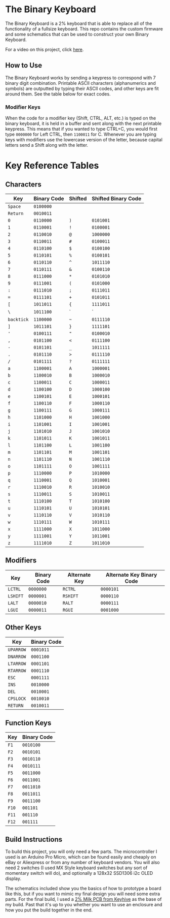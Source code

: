 # The Binary Keyboard

The Binary Keyboard is a 2% keyboard that is able to replace all of the functionality of a fullsize keyboard. This repo contains the custom firmware and some schematics that can be used to construct your own Binary Keyboard.

For a video on this project, click [here](https://www.youtube.com/channel/UC4sLvmZVtLhQag4DVqgPQmw).

## How to Use

The Binary Keyboard works by sending a keypress to correspond with 7 binary digit combination. Printable ASCII characters (alphanumerics and symbols) are outputted by typing their ASCII codes, and other keys are fit around them. See the table below for exact codes.

### Modifier Keys

When the code for a modifier key (<key>Shift</key>, <key>CTRL</key>, <key>ALT</key>, etc.) is typed on the binary keyboard, it is held in a buffer and sent along with the next printable keypress. This means that if you wanted to type <key>CTRL</key>+<key>C</key>, you would first type `0000000` for Left <key>CTRL</key>, then `1100011` for <key>C</key>. Whenever you are typing keys with modifiers use the lowercase version of the letter, because capital letters send a <key>Shift</key> along with the letter.

# Key Reference Tables

## Characters

| Key        | Binary Code | Shifted | Shifted Binary Code |
| ---------- | ----------- | ------- | ------------------- |
| `Space`    | `0100000`   |         |                     |
| `Return`   | `0010011`   |         |                     |
| `0`        | `0110000`   | `)`     | `0101001`           |
| `1`        | `0110001`   | `!`     | `0100001`           |
| `2`        | `0110010`   | `@`     | `1000000`           |
| `3`        | `0110011`   | `#`     | `0100011`           |
| `4`        | `0110100`   | `$`     | `0100100`           |
| `5`        | `0110101`   | `%`     | `0100101`           |
| `6`        | `0110110`   | `^`     | `1011110`           |
| `7`        | `0110111`   | `&`     | `0100110`           |
| `8`        | `0111000`   | `*`     | `0101010`           |
| `9`        | `0111001`   | `(`     | `0101000`           |
| `:`        | `0111010`   | `;`     | `0111011`           |
| `=`        | `0111101`   | `+`     | `0101011`           |
| `[`        | `1011011`   | `{`     | `1111011`           |
| `\`        | `1011100`   | `|`     | `1111100`           |
| `backtick` | `1100000`   | `~`     | `0111110`           |
| `]`        | `1011101`   | `}`     | `1111101`           |
| `'`        | `0100111`   | `"`     | `0100010`           |
| `,`        | `0101100`   | `<`     | `0111100`           |
| `-`        | `0101101`   | `_`     | `1011111`           |
| `.`        | `0101110`   | `>`     | `0111110`           |
| `/`        | `0101111`   | `?`     | `0111111`           |
| `a`        | `1100001`   | `A`     | `1000001`           |
| `b`        | `1100010`   | `B`     | `1000010`           |
| `c`        | `1100011`   | `C`     | `1000011`           |
| `d`        | `1100100`   | `D`     | `1000100`           |
| `e`        | `1100101`   | `E`     | `1000101`           |
| `f`        | `1100110`   | `F`     | `1000110`           |
| `g`        | `1100111`   | `G`     | `1000111`           |
| `h`        | `1101000`   | `H`     | `1001000`           |
| `i`        | `1101001`   | `I`     | `1001001`           |
| `j`        | `1101010`   | `J`     | `1001010`           |
| `k`        | `1101011`   | `K`     | `1001011`           |
| `l`        | `1101100`   | `L`     | `1001100`           |
| `m`        | `1101101`   | `M`     | `1001101`           |
| `n`        | `1101110`   | `N`     | `1001110`           |
| `o`        | `1101111`   | `O`     | `1001111`           |
| `p`        | `1110000`   | `P`     | `1010000`           |
| `q`        | `1110001`   | `Q`     | `1010001`           |
| `r`        | `1110010`   | `R`     | `1010010`           |
| `s`        | `1110011`   | `S`     | `1010011`           |
| `t`        | `1110100`   | `T`     | `1010100`           |
| `u`        | `1110101`   | `U`     | `1010101`           |
| `v`        | `1110110`   | `V`     | `1010110`           |
| `w`        | `1110111`   | `W`     | `1010111`           |
| `x`        | `1111000`   | `X`     | `1011000`           |
| `y`        | `1111001`   | `Y`     | `1011001`           |
| `z`        | `1111010`   | `Z`     | `1011010`           |

## Modifiers

| Key      | Binary Code | Alternate Key | Alternate Key Binary Code |
| -------- | ----------- | ------------- | ------------------------- |
| `LCTRL`  | `0000000`   | `RCTRL`       | `0000101`                 |
| `LSHIFT` | `0000001`   | `RSHIFT`      | `0000110`                 |
| `LALT`   | `0000010`   | `RALT`        | `0000111`                 |
| `LGUI`   | `0000011`   | `RGUI`        | `0001000`                 |

## Other Keys

| Key       | Binary Code |
| --------- | ----------- |
| `UPARROW` | `0001011`   |
| `DNARROW` | `0001100`   |
| `LTARROW` | `0001101`   |
| `RTARROW` | `0001110`   |
| `ESC`     | `0001111`   |
| `INS`     | `0010000`   |
| `DEL`     | `0010001`   |
| `CPSLOCK` | `0010010`   |
| `RETURN`  | `0010011`   |

## Function Keys

| Key   | Binary Code |
| ----- | ----------- |
| `F1`  | `0010100`   |
| `F2`  | `0010101`   |
| `F3`  | `0010110`   |
| `F4`  | `0010111`   |
| `F5`  | `0011000`   |
| `F6`  | `0011001`   |
| `F7`  | `0011010`   |
| `F8`  | `0011011`   |
| `F9`  | `0011100`   |
| `F10` | `001101`    |
| `F11` | `001110`    |
| `F12` | `001111`    |

## Build Instructions

To build this project, you will only need a few parts. The microcontroller I used is an Arduino Pro Micro, which can be found easily and cheaply on eBay or Aliexpress or from any number of keyboard vendors. You will also need 2 switches (I used MX Style keyboard switches but any sort of momentary switch will do), and optionally a 128x32 SSD1306 i2c OLED display.

The schematics included show you the basics of how to prototype a board like this, but if you want to mimic my final design you will need some extra parts. For the final build, I used a [2% Milk PCB from Keyhive](https://keyhive.xyz/shop/milk) as the base of my build. Past that it's up to you whether you want to use an enclosure and how you put the build together in the end.